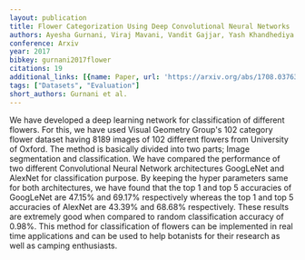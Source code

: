 ```yaml
---
layout: publication
title: Flower Categorization Using Deep Convolutional Neural Networks
authors: Ayesha Gurnani, Viraj Mavani, Vandit Gajjar, Yash Khandhediya
conference: Arxiv
year: 2017
bibkey: gurnani2017flower
citations: 19
additional_links: [{name: Paper, url: 'https://arxiv.org/abs/1708.03763'}]
tags: ["Datasets", "Evaluation"]
short_authors: Gurnani et al.
---
```

We have developed a deep learning network for classification of different
flowers. For this, we have used Visual Geometry Group's 102 category flower
dataset having 8189 images of 102 different flowers from University of Oxford.
The method is basically divided into two parts; Image segmentation and
classification. We have compared the performance of two different Convolutional
Neural Network architectures GoogLeNet and AlexNet for classification purpose.
By keeping the hyper parameters same for both architectures, we have found that
the top 1 and top 5 accuracies of GoogLeNet are 47.15% and 69.17% respectively
whereas the top 1 and top 5 accuracies of AlexNet are 43.39% and 68.68%
respectively. These results are extremely good when compared to random
classification accuracy of 0.98%. This method for classification of flowers can
be implemented in real time applications and can be used to help botanists for
their research as well as camping enthusiasts.